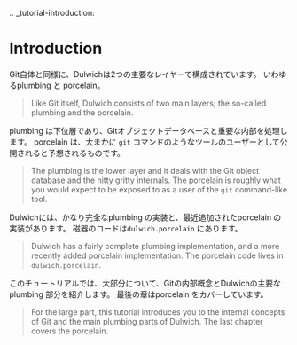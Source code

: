 .. _tutorial-introduction:

Introduction
============



Git自体と同様に、Dulwichは2つの主要なレイヤーで構成されています。 いわゆるplumbing と porcelain。

> Like Git itself, Dulwich consists of two main layers; the so-called plumbing and the porcelain.


plumbing は下位層であり、Gitオブジェクトデータベースと重要な内部を処理します。 porcelain は、大まかに `git` コマンドのようなツールのユーザーとして公開されると予想されるものです。

> The plumbing is the lower layer and it deals with the Git object database and the nitty gritty internals. The porcelain is roughly what you would expect to be exposed to as a user of the ``git`` command-like tool.

Dulwichには、かなり完全なplumbing の実装と、最近追加されたporcelain の実装があります。 磁器のコードは`dulwich.porcelain` にあります。


> Dulwich has a fairly complete plumbing implementation, and a more recently added porcelain implementation. The porcelain code lives in ``dulwich.porcelain``.


このチュートリアルでは、大部分について、Gitの内部概念とDulwichの主要なplumbing 部分を紹介します。 最後の章はporcelain をカバーしています。

> For the large part, this tutorial introduces you to the internal concepts of Git and the main plumbing parts of Dulwich. The last chapter covers the porcelain.
